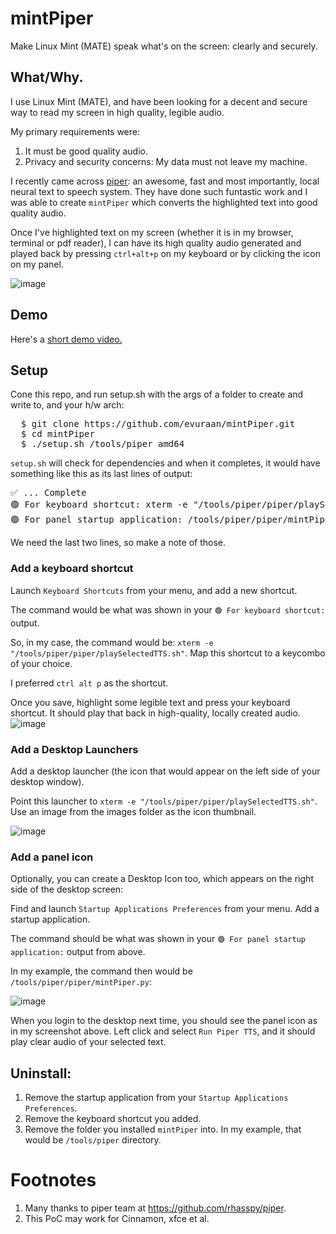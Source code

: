 # mintPiper

Make Linux Mint (MATE) speak what's on the screen: clearly and securely. 

## What/Why.
I use Linux Mint (MATE), and have been looking for a decent and secure way to read my screen in high quality, legible audio.  

My primary requirements were:
1. It must be good quality audio.
2. Privacy and security concerns: My data must not leave my machine.

I recently came across <a href="https://github.com/rhasspy/piper">piper</a>: an awesome, fast and most importantly, local neural text to speech system. They have done such funtastic work and I was able to create `mintPiper` which converts the highlighted text into good quality audio. 


Once I've highlighted text on my screen (whether it is in my browser, terminal or pdf reader), I can have its high quality audio generated and played back by pressing `ctrl+alt+p` on my keyboard or by clicking the icon on my panel. 

![image](https://github.com/evuraan/mintPiper/assets/39205936/87a52806-5850-462d-b3f7-b28d6cdc1bdd)

## Demo
Here's a [short demo video.](https://evuraan.info/evuraan/stuff/mintPiperDemo.mp4)

## Setup

Cone this repo, and run setup.sh with the args of a folder to create and write to, and your h/w arch:

<pre>
  $ git clone https://github.com/evuraan/mintPiper.git
  $ cd mintPiper 
  $ ./setup.sh /tools/piper amd64
</pre>
`setup.sh` will check for dependencies and when it completes, it would have something like this as its last lines of output:
<pre>
✅ ... Complete
🟢 For keyboard shortcut: xterm -e "/tools/piper/piper/playSelectedTTS.sh"
🟢 For panel startup application: /tools/piper/piper/mintPiper.py
</pre>
We need the last two lines, so make a note of those. 
### Add a keyboard shortcut
Launch `Keyboard Shortcuts` from your menu, and add a new shortcut. 

The command would be what was shown in your `🟢 For keyboard shortcut:` output. 

So, in my case, the command would be: `xterm -e "/tools/piper/piper/playSelectedTTS.sh"`. Map this shortcut to a keycombo of your choice. 

I preferred `ctrl alt p` as the shortcut. 

Once you save,  highlight some legible text and press your keyboard shortcut. It should play that back in high-quality, locally created audio. 
![image](https://github.com/evuraan/mintPiper/assets/39205936/81400042-2bba-45e2-9181-1906b080d601)


### Add a Desktop Launchers
Add a desktop launcher (the icon that would appear on the left side of your desktop window). 

Point this launcher to  `xterm -e "/tools/piper/piper/playSelectedTTS.sh"`. Use an image from the images folder as the icon thumbnail. 

![image](https://github.com/evuraan/mintPiper/assets/39205936/e4ab2bfc-394e-49d8-9d52-dc2ca2029ed0)



### Add a panel icon 

Optionally, you can create a Desktop Icon too, which appears on the right side of the desktop screen:

Find and launch `Startup Applications Preferences` from your menu. Add a startup application. 

The command should be what was shown in your `🟢 For panel startup application:` output from above. 

In my example, the command then would be `/tools/piper/piper/mintPiper.py`:

![image](https://github.com/evuraan/mintPiper/assets/39205936/49135e78-885b-4d29-9e63-6dbec1869350)

When you login to the desktop next time, you should see the panel icon as in my screenshot above. Left click and select `Run Piper TTS`, and it should play clear audio of your selected text. 

## Uninstall:
1. Remove the startup application from your `Startup Applications Preferences`.
2. Remove the keyboard shortcut you added.
3. Remove the folder you installed `mintPiper` into. In my example, that would be `/tools/piper` directory. 

# Footnotes
1. Many thanks to piper team at https://github.com/rhasspy/piper.
2. This PoC may work for Cinnamon, xfce et al.

